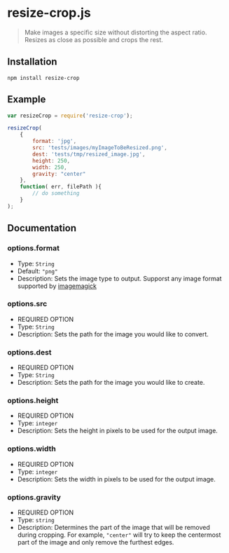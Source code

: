 # resize-crop.js

> Make images a specific size without distorting the aspect ratio. Resizes as close as possible and crops the rest.

## Installation

```shell
npm install resize-crop
```

## Example

```javascript
var resizeCrop = require('resize-crop');

resizeCrop(
	{
		format: 'jpg',
		src: 'tests/images/myImageToBeResized.png',
		dest: 'tests/tmp/resized_image.jpg',
		height: 250,
		width: 250,
		gravity: "center"
	}, 
	function( err, filePath ){
		// do something
	}
);
```

## Documentation

### options.format

* Type: `String`
* Default: `"png"`
* Description: Sets the image type to output. Supporst any image format supported by [imagemagick](https://github.com/rsms/node-imagemagick)

### options.src

* REQUIRED OPTION
* Type: `String`
* Description: Sets the path for the image you would like to convert.

### options.dest

* REQUIRED OPTION
* Type: `String`
* Description: Sets the path for the image you would like to create.

### options.height

* REQUIRED OPTION
* Type: `integer`
* Description: Sets the height in pixels to be used for the output image.

### options.width

* REQUIRED OPTION
* Type: `integer`
* Description: Sets the width in pixels to be used for the output image.

### options.gravity

* REQUIRED OPTION
* Type: `string`
* Description: Determines the part of the image that will be removed during cropping. For example, `"center"` will try to keep the centermost part of the image and only remove the furthest edges.